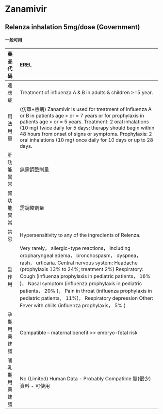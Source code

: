 # Zanamivir

## Relenza inhalation 5mg/dose (Government)

#### 一般可用

| 藥品代碼       | EREL                                                                                                                                                                                                                                                                                                                                                                                                                                                                                         |
|:---------------|:---------------------------------------------------------------------------------------------------------------------------------------------------------------------------------------------------------------------------------------------------------------------------------------------------------------------------------------------------------------------------------------------------------------------------------------------------------------------------------------------|
| 適應症         | Treatment of influenza A & B in adults & children >=5 year.                                                                                                                                                                                                                                                                                                                                                                                                                                  |
| 用法用量       | (仿單+熱病) Zanamivir is used for treatment of influenza A or B in patients age > or = 7 years or for prophylaxis in patients age > or = 5 years. Treatment: 2 oral inhalations (10 mg) twice daily for 5 days; therapy should begin within 48 hours from onset of signs or symptoms. Prophylaxis: 2 oral inhalations (10 mg) once daily for 10 days or up to 28 days.                                                                                                                       |
| 肝功能異常     | 無需調整劑量                                                                                                                                                                                                                                                                                                                                                                                                                                                                                 |
| 腎功能異常     | 需調整劑量                                                                                                                                                                                                                                                                                                                                                                                                                                                                                   |
| 禁忌           | Hypersensitivity to any of the ingredients of Relenza.                                                                                                                                                                                                                                                                                                                                                                                                                                       |
| 副作用         | Very rarely， allergic-type reactions， including oropharyngeal edema， bronchospasm， dyspnea， rash， urticaria. Central nervous system: Headache (prophylaxis 13% to 24%; treatment 2%) Respiratory: Cough (influenza prophylaxis in pediatric patients， 16% )， Nasal symptom (influenza prophylaxis in pediatric patients， 20% )， Pain in throat (influenza prophylaxis in pediatric patients， 11%)， Respiratory depression Other: Fever with chills (influenza prophylaxis， 5% ) |
| 孕期用藥建議   | Compatible – maternal benefit >> embryo-fetal risk                                                                                                                                                                                                                                                                                                                                                                                                                                           |
| 哺乳期用藥建議 | No (Limited) Human Data - Probably Compatible 無(很少)資料 - 可使用                                                                                                                                                                                                                                                                                                                                                                                                                          |

